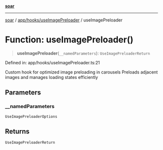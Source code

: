 [**soar**](../../../../README.md)

***

[soar](../../../../modules.md) / [app/hooks/useImagePreloader](../README.md) / useImagePreloader

# Function: useImagePreloader()

> **useImagePreloader**(`__namedParameters`): `UseImagePreloaderReturn`

Defined in: app/hooks/useImagePreloader.ts:21

Custom hook for optimized image preloading in carousels
Preloads adjacent images and manages loading states efficiently

## Parameters

### \_\_namedParameters

`UseImagePreloaderOptions`

## Returns

`UseImagePreloaderReturn`
